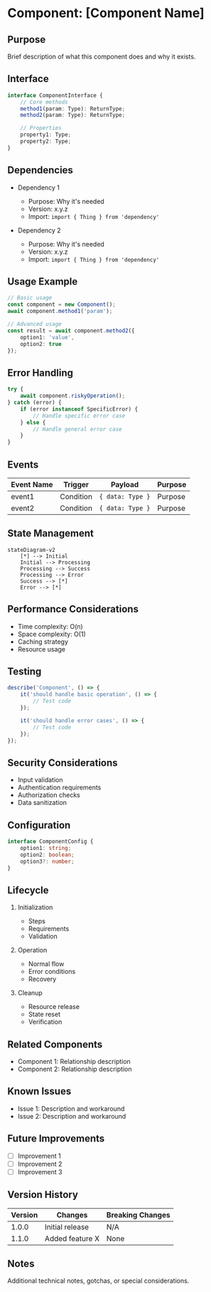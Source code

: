 # Component: [Component Name]

## Purpose
Brief description of what this component does and why it exists.

## Interface
```typescript
interface ComponentInterface {
    // Core methods
    method1(param: Type): ReturnType;
    method2(param: Type): ReturnType;

    // Properties
    property1: Type;
    property2: Type;
}
```

## Dependencies
- Dependency 1
  - Purpose: Why it's needed
  - Version: x.y.z
  - Import: `import { Thing } from 'dependency'`

- Dependency 2
  - Purpose: Why it's needed
  - Version: x.y.z
  - Import: `import { Thing } from 'dependency'`

## Usage Example
```typescript
// Basic usage
const component = new Component();
await component.method1('param');

// Advanced usage
const result = await component.method2({
    option1: 'value',
    option2: true
});
```

## Error Handling
```typescript
try {
    await component.riskyOperation();
} catch (error) {
    if (error instanceof SpecificError) {
        // Handle specific error case
    } else {
        // Handle general error case
    }
}
```

## Events
| Event Name | Trigger | Payload | Purpose |
|------------|---------|---------|----------|
| event1 | Condition | `{ data: Type }` | Purpose |
| event2 | Condition | `{ data: Type }` | Purpose |

## State Management
```mermaid
stateDiagram-v2
    [*] --> Initial
    Initial --> Processing
    Processing --> Success
    Processing --> Error
    Success --> [*]
    Error --> [*]
```

## Performance Considerations
- Time complexity: O(n)
- Space complexity: O(1)
- Caching strategy
- Resource usage

## Testing
```typescript
describe('Component', () => {
    it('should handle basic operation', () => {
        // Test code
    });

    it('should handle error cases', () => {
        // Test code
    });
});
```

## Security Considerations
- Input validation
- Authentication requirements
- Authorization checks
- Data sanitization

## Configuration
```typescript
interface ComponentConfig {
    option1: string;
    option2: boolean;
    option3?: number;
}
```

## Lifecycle
1. Initialization
   - Steps
   - Requirements
   - Validation

2. Operation
   - Normal flow
   - Error conditions
   - Recovery

3. Cleanup
   - Resource release
   - State reset
   - Verification

## Related Components
- Component 1: Relationship description
- Component 2: Relationship description

## Known Issues
- Issue 1: Description and workaround
- Issue 2: Description and workaround

## Future Improvements
- [ ] Improvement 1
- [ ] Improvement 2
- [ ] Improvement 3

## Version History
| Version | Changes | Breaking Changes |
|---------|---------|-----------------|
| 1.0.0 | Initial release | N/A |
| 1.1.0 | Added feature X | None |

## Notes
Additional technical notes, gotchas, or special considerations.
